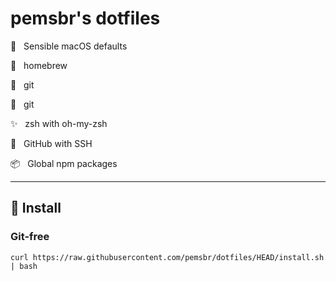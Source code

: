 # pemsbr's dotfiles

🍎 &nbsp; Sensible macOS defaults

🍺 &nbsp; homebrew

🌳 &nbsp; git

🌳 &nbsp; git

✨ &nbsp; zsh with oh-my-zsh

🔐 &nbsp; GitHub with SSH

📦 &nbsp; Global npm packages

---

## 🚀 Install

### Git-free

```
curl https://raw.githubusercontent.com/pemsbr/dotfiles/HEAD/install.sh | bash
```
